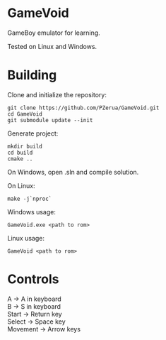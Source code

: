 # GameVoid
GameBoy emulator for learning.

Tested on Linux and Windows.

# Building

Clone and initialize the repository:
```
git clone https://github.com/PZerua/GameVoid.git
cd GameVoid
git submodule update --init
```
Generate project:
```
mkdir build
cd build
cmake ..
```
On Windows, open .sln and compile solution.

On Linux:
```
make -j`nproc`
```
Windows usage:
```
GameVoid.exe <path to rom>
```
Linux usage:
```
GameVoid <path to rom>
```

# Controls
A -> A in keyboard\
B -> S in keyboard\
Start -> Return key\
Select -> Space key\
Movement -> Arrow keys
